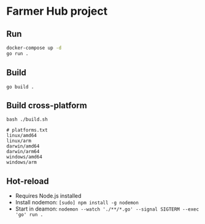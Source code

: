 # Farmer Hub project

## Run

```bash
docker-compose up -d
go run .
```

## Build

`go build .`

## Build cross-platform

`bash ./build.sh`

```text
# platforms.txt
linux/amd64
linux/arm
darwin/amd64
darwin/arm64
windows/amd64
windows/arm
```

## Hot-reload

- Requires Node.js installed
- Install nodemon: `[sudo] npm install -g nodemon`
- Start in deamon: `nodemon --watch './**/*.go' --signal SIGTERM --exec 'go' run .`